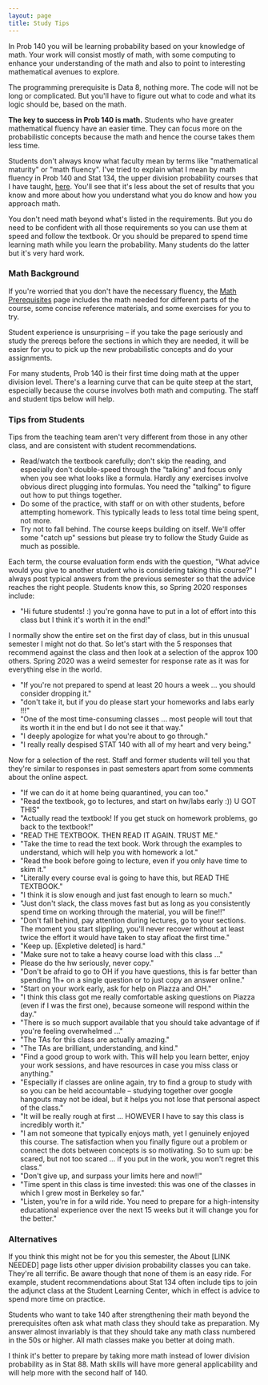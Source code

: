 ```yaml
---
layout: page
title: Study Tips
---
```


In Prob 140 you will be learning probability based on your knowledge of math. Your work will consist mostly of math, with some computing to enhance your understanding of the math and also to point to interesting mathematical avenues to explore.

The programming prerequisite is Data 8, nothing more. The code will not be long or complicated. But you'll have to figure out what to code and what its logic should be, based on the math.

**The key to success in Prob 140 is math.** Students who have greater mathematical fluency have an easier time. They can focus more on the probabilistic concepts because the math and hence the course takes them less time.

Students don't always know what faculty mean by terms like "mathematical maturity" or "math fluency". I've tried to explain what I mean by math fluency in Prob 140 and Stat 134, the upper division probability courses that I have taught, [here](/fluency.md). You'll see that it's less about the set of results that you know and more about how you understand what you do know and how you approach math.

You don't need math beyond what's listed in the requirements. But you do need to be confident with all those requirements so you can use them at speed and follow the textbook. Or you should be prepared to spend time learning math while you learn the probability. Many students do the latter but it's very hard work.

### Math Background ###
If you're worried that you don't have the necessary fluency, the [Math Prerequisites](/prereqs.md) page includes the math needed for different parts of the course, some concise reference materials, and some exercises for you to try. 

Student experience is unsurprising – if you take the page seriously and study the prereqs before the sections in which they are needed, it will be easier for you to pick up the new probabilistic concepts and do your assignments. 

For many students, Prob 140 is their first time doing math at the upper division level. There's a learning curve that can be quite steep at the start, especially because the course involves both math and computing. The staff and student tips below will help.

### Tips from Students ###
Tips from the teaching team aren't very different from those in any other class, and are consistent with student recommendations.

- Read/watch the textbook carefully; don't skip the reading, and especially don't double-speed through the "talking" and focus only when you see what looks like a formula. Hardly any exercises involve obvious direct plugging into formulas. You need the "talking" to figure out how to put things together.
- Do some of the practice, with staff or on with other students, before attempting homework. This typically leads to less total time being spent, not more.
- Try not to fall behind. The course keeps building on itself. We'll offer some "catch up" sessions but please try to follow the Study Guide as much as possible.

Each term, the course evaluation form ends with the question, "What advice would you give to another student who is considering taking this course?" I always post typical answers from the previous semester so that the advice reaches the right people. Students know this, so Spring 2020 responses include:

- "Hi future students! :) you're gonna have to put in a lot of effort into this class but I think it's worth it in the end!"

I normally show the entire set on the first day of class, but in this unusual semester I might not do that. So let's start with the 5 responses that recommend against the class and then look at a selection of the approx 100 others. Spring 2020 was a weird semester for response rate as it was for everything else in the world.

- "If you're not prepared to spend at least 20 hours a week ... you should consider dropping it."
- "don't take it, but if you do please start your homeworks and labs early !!!"
- "One of the most time-consuming classes ... most people will tout that its worth it in the end but I do not see it that way."
- "I deeply apologize for what you're about to go through."
- "I really really despised STAT 140 with all of my heart and very being."

Now for a selection of the rest. Staff and former students will tell you that they're similar to responses in past semesters apart from some comments about the online aspect.

- "If we can do it at home being quarantined, you can too."
- "Read the textbook, go to lectures, and start on hw/labs early :)) U GOT THIS"
- "Actually read the textbook! If you get stuck on homework problems, go back to the textbook!"
- "READ THE TEXTBOOK. THEN READ IT AGAIN. TRUST ME."
- "Take the time to read the text book. Work through the examples to understand, which will help you with homework a lot."
- "Read the book before going to lecture, even if you only have time to skim it."
- "Literally every course eval is going to have this, but READ THE TEXTBOOK."
- "I think it is slow enough and just fast enough to learn so much."
- "Just don't slack, the class moves fast but as long as you consistently spend time on working through the material, you will be fine!!"
- "Don't fall behind, pay attention during lectures, go to your sections. The moment you start slippling, you'll never recover without at least twice the effort it would have taken to stay afloat the first time."
- "Keep up. [Expletive deleted] is hard."
- "Make sure not to take a heavy course load with this class ..."
- Please do the hw seriously, never copy."
- "Don't be afraid to go to OH if you have questions, this is far better than spending 1h+ on a single question or to just copy an answer online."
- "Start on your work early, ask for help on Piazza and OH."
- "I think this class got me really comfortable asking questions on Piazza (even if I was the first one), because someone will respond within the day."
- "There is so much support available that you should take advantage of if you're feeling overwhelmed ..."
- "The TAs for this class are actually amazing."
- "The TAs are brilliant, understanding, and kind."
- "Find a good group to work with. This will help you learn better, enjoy your work sessions, and have resources in case you miss class or anything."
- "Especially if classes are online again, try to find a group to study with so you can be held accountable – studying together over google hangouts may not be ideal, but it helps you not lose that personal aspect of the class." 
- "It will be really rough at first ... HOWEVER I have to say this class is incredibly worth it."
- "I am not someone that typically enjoys math, yet I genuinely enjoyed this course. The satisfaction when you finally figure out a problem or connect the dots between concepts is so motivating. So to sum up: be scared, but not too scared ... if you put in the work, you won't regret this class."  
- "Don't give up, and surpass your limits here and now!!"
- "Time spent in this class is time invested: this was one of the classes in which I grew most in Berkeley so far."
- "Listen, you're in for a wild ride. You need to prepare for a high-intensity educational experience over the next 15 weeks but it will change you for the better."


### Alternatives ###
If you think this might not be for you this semester, the About [LINK NEEDED] page lists other upper division probability classes you can take. They're all terrific. Be aware though that none of them is an easy ride. For example, student recommendations about Stat 134 often include tips to join the adjunct class at the Student Learning Center, which in effect is advice to spend more time on practice.

Students who want to take 140 after strengthening their math beyond the prerequisites often ask what math class they should take as preparation. My answer almost invariably is that they should take any math class numbered in the 50s or higher. All math classes make you better at doing math.

I think it's better to prepare by taking more math instead of lower division probability as in Stat 88. Math skills will have more general applicability and will help more with the second half of 140.